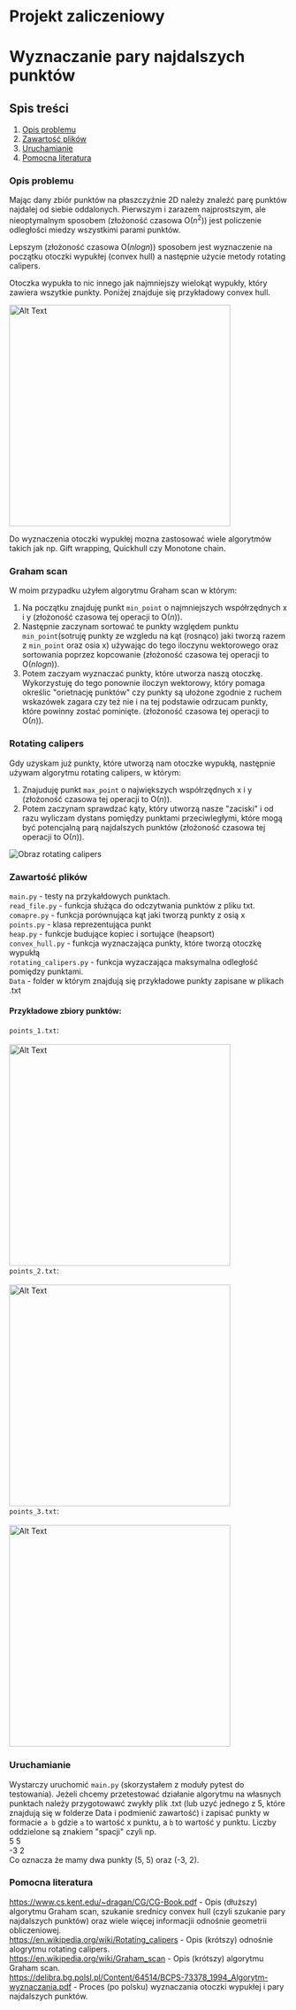 # Projekt zaliczeniowy 
# Wyznaczanie pary najdalszych punktów
## Spis treści 
1. [Opis problemu](#opis-problemu)
2. [Zawartość plików](#zawartość-plików)
3. [Uruchamianie](#uruchamianie)
4. [Pomocna literatura](#pomocna-literatura)
### Opis problemu
Mając dany zbiór punktów na płaszczyźnie 2D należy znaleźć parę punktów najdalej od siebie oddalonych.
Pierwszym i zarazem najprostszym, ale nieoptymalnym sposobem (złożoność czasowa O($n^2$)) jest policzenie odległości miedzy wszystkimi parami punktów.

Lepszym (złożoność czasowa O($nlogn$)) sposobem jest wyznaczenie na początku otoczki wypukłej (convex hull) a następnie użycie metody rotating calipers.

Otoczka wypukła to nic innego jak najmniejszy wielokąt wypukły, który zawiera wszytkie punkty. Poniżej znajduje się przykładowy convex hull.

<img src="Pictures/convex_hull.png" alt="Alt Text" width="400" height="400">


Do wyznaczenia otoczki wypukłej mozna zastosować wiele algorytmów takich jak np. Gift wrapping, Quickhull czy Monotone chain.
###  Graham scan 
W moim przypadku użyłem algorytmu Graham scan w którym:
1. Na początku znajduję punkt `min_point` o najmniejszych współrzędnych x i y (złożoność czasowa tej operacji to O($n$)).
2. Następnie zaczynam sortować te punkty względem punktu `min_point`(sotruję punkty ze wzgledu na kąt (rosnąco) jaki tworzą razem z `min_point` oraz osia x) używając do tego iloczynu wektorowego oraz sortowania poprzez kopcowanie (złożoność czasowa tej operacji to O($nlogn$)).
3. Potem zaczyam wyznaczać punkty, które utworza naszą otoczkę. Wykorzystuję do tego ponownie iloczyn wektorowy, który pomaga określic "orietnację punktów" czy punkty są ułożone zgodnie z ruchem wskazówek zagara czy też nie i na tej podstawie odrzucam punkty, które powinny zostać pominięte. (złożoność czasowa tej operacji to O($n$)).

### Rotating calipers
Gdy uzyskam już punkty, które utworzą nam otoczke wypukłą, następnie używam algorytmu rotating calipers, w którym:
1. Znajuduję punkt `max_point` o największych współrzędnych x i y  (złożoność czasowa tej operacji to O($n$)).
2. Potem zaczynam sprawdzać kąty, który utworzą nasze "zaciski" i od razu wyliczam dystans pomiędzy punktami przeciwległymi, które mogą być potencjalną parą najdalszych punktów (złożoność czasowa tej operacji to O($n$)).

![Obraz rotating calipers](Pictures/calipers.gif)

### Zawartość plików
`main.py` - testy na przykałdowych punktach. <br/>
`read_file.py`  -  funkcja służąca do odczytwania punktów z pliku txt. <br/>
`comapre.py` - funkcja porównująca kąt jaki tworzą punkty z osią x <br/>
`points.py` - klasa reprezentująca punkt <br/>
`heap.py` - funkcje budujące kopiec i sortujące (heapsort) <br/>
`convex_hull.py` - funkcja wyznaczająca punkty, które tworzą otoczkę wypukłą <br/>
`rotating_calipers.py` - funkcja wyzaczająca maksymalna odległość pomiędzy punktami. <br/>
`Data` - folder w którym znajdują się przykładowe punkty zapisane w plikach .txt <br/>
#### Przykładowe zbiory punktów:
`points_1.txt`:<br/>
<br/>
<img src="Pictures/points_1.png" alt="Alt Text" width="400" height="400">
 <br/>
`points_2.txt`:<br/>
<br/>
<img src="Pictures/points_2.png" alt="Alt Text" width="400" height="400">
 <br/>
`points_3.txt`:<br/>
<br/>
<img src="Pictures/points_3.png" alt="Alt Text" width="400" height="400">

### Uruchamianie
Wystarczy uruchomić `main.py` (skorzystałem z moduły pytest do testowania).
Jeżeli chcemy przetestować działanie algorytmu na własnych punktach należy przygotowawć zwykły plik .txt (lub uzyć jednego z 5, które znajdują się w folderze Data i podmienić zawartość) i zapisać punkty w formacie `a b` gdzie `a` to wartość x punktu, a `b` to wartość y punktu. Liczby oddzielone są znakiem "spacji" czyli np. <br/>
5 5 <br/>
-3 2 <br/>
Co oznacza że mamy dwa punkty (5, 5) oraz (-3, 2).

### Pomocna literatura
https://www.cs.kent.edu/~dragan/CG/CG-Book.pdf - Opis (dłuższy) algorytmu Graham scan, szukanie srednicy convex hull (czyli szukanie pary najdalszych punktów) oraz wiele więcej informacjii odnośnie geometrii obliczeniowej. <br/>
https://en.wikipedia.org/wiki/Rotating_calipers - Opis (krótszy) odnośnie alogrytmu rotating calipers. <br/>
https://en.wikipedia.org/wiki/Graham_scan - Opis (krótszy) algorytmu Graham scan. <br/>
https://delibra.bg.polsl.pl/Content/64514/BCPS-73378_1994_Algorytm-wyznaczania.pdf - Proces (po polsku) wyznaczania otoczki wypukłej i pary najdalszych punktów.
